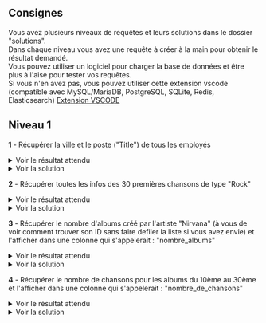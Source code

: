 
## Consignes
Vous avez plusieurs niveaux de requêtes et leurs solutions dans le dossier "solutions".  
Dans chaque niveau vous avez une requête à créer à la main pour obtenir le résultat demandé.    
Vous pouvez utiliser un logiciel pour charger la base de données et être plus à l'aise pour tester vos requêtes.  
Si vous n'en avez pas, vous pouvez utiliser cette extension vscode (compatible avec MySQL/MariaDB, PostgreSQL, SQLite, Redis, Elasticsearch)
[Extension VSCODE](https://marketplace.visualstudio.com/items?itemName=cweijan.vscode-mysql-client2)



## Niveau 1

**1**
    - Récupérer la ville et le poste ("Title") de tous les employés

<details>
    <summary>Voir le résultat attendu</summary>

Liste des employés
---
| City | Title | 
| --- | --- | 
| Edmonton | General Manager | 
| Calgary | Sales Manager | 
| Calgary | Sales Support Agent | 
| Calgary | Sales Support Agent | 
| Calgary | Sales Support Agent | 
| Calgary | IT Manager | 
| Lethbridge | IT Staff | 
| Lethbridge | IT Staff | 

    
</details>

<details>
    <summary>Voir la solution</summary>
    SELECT City, Title FROM employees
</details>

**2**
    - Récupérer toutes les infos des 30 premières chansons de type "Rock"

<details>
    <summary>Voir le résultat attendu</summary>

Liste des 30 premières chansons Rocks
---
| TrackId | Name | AlbumId | MediaTypeId | GenreId | Composer | Milliseconds | Bytes | UnitPrice | 
| ---: | --- | ---: | ---: | ---: | --- | ---: | ---: | ---: | 
| 1 | For Those About To Rock (We Salute You) | 1 | 1 | 1 | Angus Young, Malcolm Young, Brian Johnson | 343719 | 11170334 | 0,99 | 
| 2 | Balls to the Wall | 2 | 2 | 1 | \N | 342562 | 5510424 | 0,99 | 
| 3 | Fast As a Shark | 3 | 2 | 1 | F. Baltes, S. Kaufman, U. Dirkscneider & W. Hoffman | 230619 | 3990994 | 0,99 | 
| 4 | Restless and Wild | 3 | 2 | 1 | F. Baltes, R.A. Smith-Diesel, S. Kaufman, U. Dirkscneider & W. Hoffman | 252051 | 4331779 | 0,99 | 
| 5 | Princess of the Dawn | 3 | 2 | 1 | Deaffy & R.A. Smith-Diesel | 375418 | 6290521 | 0,99 | 
| 6 | Put The Finger On You | 1 | 1 | 1 | Angus Young, Malcolm Young, Brian Johnson | 205662 | 6713451 | 0,99 | 
| 7 | Let's Get It Up | 1 | 1 | 1 | Angus Young, Malcolm Young, Brian Johnson | 233926 | 7636561 | 0,99 | 
| 8 | Inject The Venom | 1 | 1 | 1 | Angus Young, Malcolm Young, Brian Johnson | 210834 | 6852860 | 0,99 | 
| 9 | Snowballed | 1 | 1 | 1 | Angus Young, Malcolm Young, Brian Johnson | 203102 | 6599424 | 0,99 | 
| 10 | Evil Walks | 1 | 1 | 1 | Angus Young, Malcolm Young, Brian Johnson | 263497 | 8611245 | 0,99 | 
| 11 | C.O.D. | 1 | 1 | 1 | Angus Young, Malcolm Young, Brian Johnson | 199836 | 6566314 | 0,99 | 
| 12 | Breaking The Rules | 1 | 1 | 1 | Angus Young, Malcolm Young, Brian Johnson | 263288 | 8596840 | 0,99 | 
| 13 | Night Of The Long Knives | 1 | 1 | 1 | Angus Young, Malcolm Young, Brian Johnson | 205688 | 6706347 | 0,99 | 
| 14 | Spellbound | 1 | 1 | 1 | Angus Young, Malcolm Young, Brian Johnson | 270863 | 8817038 | 0,99 | 
| 15 | Go Down | 4 | 1 | 1 | AC/DC | 331180 | 10847611 | 0,99 | 
| 16 | Dog Eat Dog | 4 | 1 | 1 | AC/DC | 215196 | 7032162 | 0,99 | 
| 17 | Let There Be Rock | 4 | 1 | 1 | AC/DC | 366654 | 12021261 | 0,99 | 
| 18 | Bad Boy Boogie | 4 | 1 | 1 | AC/DC | 267728 | 8776140 | 0,99 | 
| 19 | Problem Child | 4 | 1 | 1 | AC/DC | 325041 | 10617116 | 0,99 | 
| 20 | Overdose | 4 | 1 | 1 | AC/DC | 369319 | 12066294 | 0,99 | 
| 21 | Hell Ain't A Bad Place To Be | 4 | 1 | 1 | AC/DC | 254380 | 8331286 | 0,99 | 
| 22 | Whole Lotta Rosie | 4 | 1 | 1 | AC/DC | 323761 | 10547154 | 0,99 | 
| 23 | Walk On Water | 5 | 1 | 1 | Steven Tyler, Joe Perry, Jack Blades, Tommy Shaw | 295680 | 9719579 | 0,99 | 
| 24 | Love In An Elevator | 5 | 1 | 1 | Steven Tyler, Joe Perry | 321828 | 10552051 | 0,99 | 
| 25 | Rag Doll | 5 | 1 | 1 | Steven Tyler, Joe Perry, Jim Vallance, Holly Knight | 264698 | 8675345 | 0,99 | 
| 26 | What It Takes | 5 | 1 | 1 | Steven Tyler, Joe Perry, Desmond Child | 310622 | 10144730 | 0,99 | 
| 27 | Dude (Looks Like A Lady) | 5 | 1 | 1 | Steven Tyler, Joe Perry, Desmond Child | 264855 | 8679940 | 0,99 | 
| 28 | Janie's Got A Gun | 5 | 1 | 1 | Steven Tyler, Tom Hamilton | 330736 | 10869391 | 0,99 | 
| 29 | Cryin' | 5 | 1 | 1 | Steven Tyler, Joe Perry, Taylor Rhodes | 309263 | 10056995 | 0,99 | 
| 30 | Amazing | 5 | 1 | 1 | Steven Tyler, Richie Supa | 356519 | 11616195 | 0,99 | 

</details>

<details>
    <summary>Voir la solution</summary>
    SELECT *  
    FROM tracks  
    WHERE tracks.GenreId = 1  
    LIMIT 30
</details>


**3**
    - Récupérer le nombre d'albums créé par l'artiste "Nirvana" (à vous de voir comment trouver son ID sans faire defiler la liste si vous avez envie) et l'afficher dans une colonne qui s'appelerait : "nombre_albums"

<details>
    <summary>Voir le résultat attendu</summary>

Nombre d'albums de Nirvana
---
| nombre_albums | 
| ---: | 
| 2 | 

    
</details>

<details>
    <summary>Voir la solution</summary>
    SELECT COUNT(AlbumId) AS nombre_albums FROM albums
    WHERE albums.ArtistId = 110

</details>




**4**
    - Récupérer le nombre de chansons pour les albums du 10ème au 30ème et l'afficher dans une colonne qui s'appelerait : "nombre_de_chansons"

<details>
    <summary>Voir le résultat attendu</summary>

Nombre de chansons des albums 10 à 30
---
| AlbumId | nombre_de_chansons | 
| ---: | ---: | 
| 10 | 14 | 
| 11 | 12 | 
| 12 | 12 | 
| 13 | 8 | 
| 14 | 13 | 
| 15 | 5 | 
| 16 | 7 | 
| 17 | 10 | 
| 18 | 17 | 
| 19 | 11 | 
| 20 | 11 | 
| 21 | 18 | 
| 22 | 3 | 
| 23 | 34 | 
| 24 | 23 | 
| 25 | 13 | 
| 26 | 17 | 
| 27 | 14 | 
| 28 | 10 | 
| 29 | 14 | 
| 30 | 14 | 

</details>

<details>
    <summary>Voir la solution</summary>
    SELECT
        albumid,
        COUNT(trackid) as nombre_de_chansons
    FROM
        tracks
    GROUP BY
        albumid
    LIMIT 9, 21
</details>
